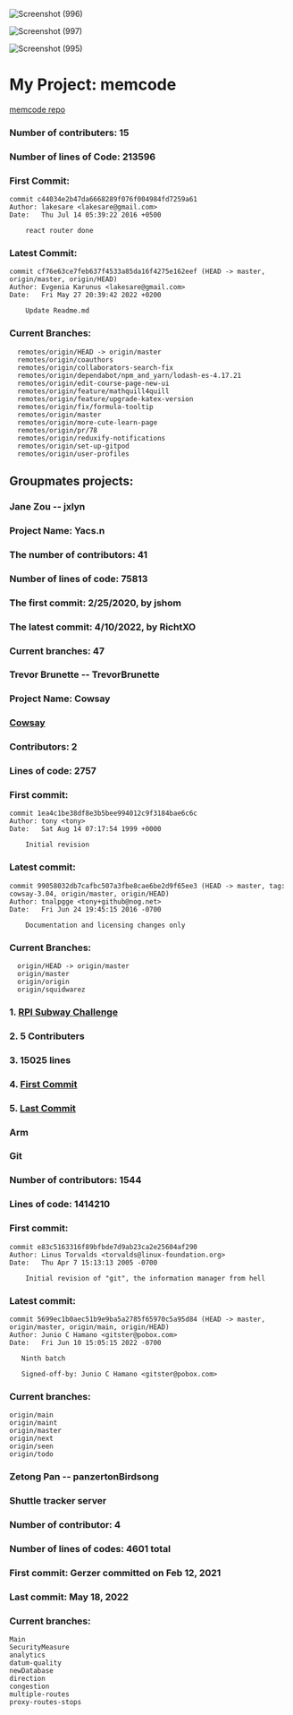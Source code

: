 ![Screenshot (996)](https://user-images.githubusercontent.com/44063772/173288094-6e031fff-647f-49ca-954c-e6acfdd3e616.png)

![Screenshot (997)](https://user-images.githubusercontent.com/44063772/173288119-9483834d-166e-46ff-af80-1f273a66a705.png)

![Screenshot (995)](https://user-images.githubusercontent.com/44063772/173288054-41ec8ef1-f337-426c-87a9-3ba145ab8abc.png)

# My Project: memcode
[memcode repo](https://github.com/lakesare/memcode)
### Number of contributers: 15
### Number of lines of Code: 213596 
### First Commit: 
```
commit c44034e2b47da6668289f076f004984fd7259a61
Author: lakesare <lakesare@gmail.com>
Date:   Thu Jul 14 05:39:22 2016 +0500

    react router done
```
### Latest Commit:
```
commit cf76e63ce7feb637f4533a85da16f4275e162eef (HEAD -> master, origin/master, origin/HEAD)
Author: Evgenia Karunus <lakesare@gmail.com>
Date:   Fri May 27 20:39:42 2022 +0200

    Update Readme.md
```
### Current Branches:
```
  remotes/origin/HEAD -> origin/master
  remotes/origin/coauthors
  remotes/origin/collaborators-search-fix
  remotes/origin/dependabot/npm_and_yarn/lodash-es-4.17.21
  remotes/origin/edit-course-page-new-ui
  remotes/origin/feature/mathquill4quill
  remotes/origin/feature/upgrade-katex-version
  remotes/origin/fix/formula-tooltip
  remotes/origin/master
  remotes/origin/more-cute-learn-page
  remotes/origin/pr/78
  remotes/origin/reduxify-notifications
  remotes/origin/set-up-gitpod
  remotes/origin/user-profiles
```

## Groupmates projects:
### Jane Zou -- jxlyn
### Project Name: Yacs.n 
### The number of contributors: 41 
### Number of lines of code:  75813 
### The first commit: 2/25/2020, by jshom 
### The latest commit: 4/10/2022, by RichtXO 
### Current branches: 47

### Trevor Brunette -- TrevorBrunette
### Project Name: Cowsay
### [Cowsay](https://github.com/tnalpgge/rank-amateur-cowsay)
### Contributors: 2
### Lines of code: 2757
### First commit:
```
commit 1ea4c1be38df8e3b5bee994012c9f3184bae6c6c
Author: tony <tony>
Date:   Sat Aug 14 07:17:54 1999 +0000

    Initial revision
```
### Latest commit:
```
commit 99058032db7cafbc507a3fbe8cae6be2d9f65ee3 (HEAD -> master, tag: cowsay-3.04, origin/master, origin/HEAD)
Author: tnalpgge <tony+github@nog.net>
Date:   Fri Jun 24 19:45:15 2016 -0700

    Documentation and licensing changes only
```
### Current Branches:
```
  origin/HEAD -> origin/master
  origin/master
  origin/origin
  origin/squidwarez
```

### 1. [RPI Subway Challenge](https://github.com/RPI-Subway-Challenge/subwayChallenge)
### 2. 5 Contributers
### 3. 15025 lines
### 4. [First Commit](https://github.com/RPI-Subway-Challenge/subwayChallenge/commit/c96f8e09c067c0d5a69d36a03fa1db942297016c)
### 5. [Last Commit](https://github.com/RPI-Subway-Challenge/subwayChallenge/commit/f9c699c734cd109ad947fd1ba235a28431210658) 

### Arm
### Git
### Number of contributors: 1544
### Lines of code: 1414210
### First commit:
```
commit e83c5163316f89bfbde7d9ab23ca2e25604af290
Author: Linus Torvalds <torvalds@linux-foundation.org>
Date:   Thu Apr 7 15:13:13 2005 -0700

    Initial revision of "git", the information manager from hell
 ```
 ### Latest commit:
 ```
 commit 5699ec1b0aec51b9e9ba5a2785f65970c5a95d84 (HEAD -> master, origin/master, origin/main, origin/HEAD)
Author: Junio C Hamano <gitster@pobox.com>
Date:   Fri Jun 10 15:05:15 2022 -0700

    Ninth batch

    Signed-off-by: Junio C Hamano <gitster@pobox.com>
 ```
### Current branches:
 ```
origin/main
origin/maint
origin/master
origin/next
origin/seen
origin/todo
 ```

### Zetong Pan -- panzertonBirdsong
### Shuttle tracker server
### Number of contributor: 4
### Number of lines of codes: 4601 total
### First commit: Gerzer committed on Feb 12, 2021
### Last commit: May 18, 2022
### Current branches: 
```
Main 
SecurityMeasure 
analytics 
datum-quality 
newDatabase 
direction 
congestion 
multiple-routes
proxy-routes-stops
```
